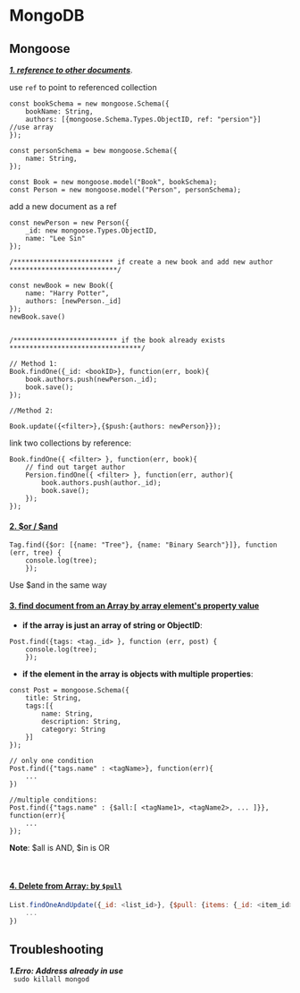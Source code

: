 # MongoDB

## Mongoose
***<u>1. reference to other documents</u>***.   

use `ref` to point to referenced collection

```
const bookSchema = new mongoose.Schema({
	bookName: String,
	authors: [{mongoose.Schema.Types.ObjectID, ref: "persion"}]        //use array
});

const personSchema = bew mongoose.Schema({
	name: String,
});

const Book = new mongoose.model("Book", bookSchema);
const Person = new mongoose.model("Person", personSchema);
```

add a new document as a ref    

```
const newPerson = new Person({
	_id: new mongoose.Types.ObjectID,
	name: "Lee Sin"
});

/************************* if create a new book and add new author ***************************/

const newBook = new Book({
	name: "Harry Potter",
	authors: [newPerson._id]
});
newBook.save()


/************************** if the book already exists *********************************/

// Method 1:
Book.findOne({_id: <bookID>}, function(err, book){
	book.authors.push(newPerson._id);
	book.save();
});

//Method 2:

Book.update({<filter>},{$push:{authors: newPerson}});
```

link two collections by reference:

```
Book.findOne({ <filter> }, function(err, book){
	// find out target author
	Persion.findOne({ <filter> }, function(err, author){
		book.authors.push(author._id);
		book.save();
	});
});
```

#### <u>2. $or / $and</u>    

```
Tag.find({$or: [{name: "Tree"}, {name: "Binary Search"}]}, function (err, tree) {
    console.log(tree);
    });
```
Use $and in the same way     



#### <u>3. find document from an __Array__ by  array element's property value</u>    

* __if the array is just an array of string or ObjectID__:         
  
```
Post.find({tags: <tag._id> }, function (err, post) {
    console.log(tree);
    });
```

* __if the element in the array is objects with multiple properties__:    
  
```
const Post = mongoose.Schema({
	title: String,
	tags:[{
		name: String,
		description: String,
		category: String
	}]
});

// only one condition
Post.find({"tags.name" : <tagName>}, function(err){
	...
})

//multiple conditions:
Post.find({"tags.name" : {$all:[ <tagName1>, <tagName2>, ... ]}}, function(err){
	...
});

```

__Note__: $all is AND, $in is OR

​     

#### <u>4. Delete from Array: by `$pull`</u>

```javascript
List.findOneAndUpdate({_id: <list_id>}, {$pull: {items: {_id: <item_id>}}}, function(){
    ...
})
```



## Troubleshooting
***1.Erro: Address already in use***		    
` sudo killall mongod`